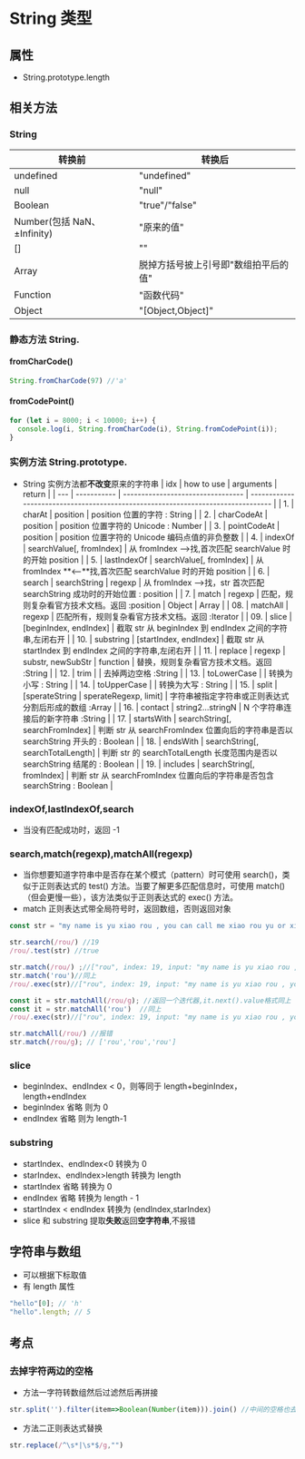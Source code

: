 <!--
 * @Author: 鱼小柔
 * @Date: 2020-11-07 18:17:26
 * @LastEditors: your name
 * @LastEditTime: 2021-04-08 15:15:51
 * @Description: file content
-->

# String 类型

## 属性

- String.prototype.length

## 相关方法

### String

| 转换前                      | 转换后                               |
| --------------------------- | ------------------------------------ |
| undefined                   | "undefined"                          |
| null                        | "null"                               |
| Boolean                     | "true"/"false"                       |
| Number(包括 NaN、±Infinity) | "原来的值"                           |
| []                          | ""                                   |
| Array                       | 脱掉方括号披上引号即"数组拍平后的值" |
| Function                    | "函数代码"                           |
| Object                      | "[Object,Object]"                    |

### 静态方法 String.

#### fromCharCode()

```js
String.fromCharCode(97) //'a'
```

#### fromCodePoint()

```js
for (let i = 8000; i < 10000; i++) {
  console.log(i, String.fromCharCode(i), String.fromCodePoint(i));
}
```

### 实例方法 String.prototype.

- String 实例方法都**不改变**原来的字符串
  | idx | how to use | arguments | return |
  | --- | ----------- | --------------------------------- | -------------------------------------------------------------------------------- |
  | 1. | charAt | position | position 位置的字符 : String |
  | 2. | charCodeAt | position | position 位置字符的 Unicode : Number |
  | 3. | pointCodeAt | position | position 位置字符的 Unicode 编码点值的非负整数 |
  | 4. | indexOf | searchValue[, fromIndex] | 从 fromIndex ——>找,首次匹配 searchValue 时的开始 position |
  | 5. | lastIndexOf | searchValue[, fromIndex] | 从 fromIndex **<——**找,首次匹配 searchValue 时的开始 position |
  | 6. | search | searchString | regexp | 从 fromIndex ——>找，str 首次匹配 searchString 成功时的开始位置 : position |
  | 7. | match | regexp | 匹配，规则复杂看官方技术文档。返回 :position | Object | Array |
  | 08. | matchAll | regexp | 匹配所有，规则复杂看官方技术文档。返回 :Iterator |
  | 09. | slice | [beginIndex, endIndex] | 截取 str 从 beginIndex 到 endIndex 之间的字符串,左闭右开 |
  | 10. | substring | [startIndex, endIndex] | 截取 str 从 startIndex 到 endIndex 之间的字符串,左闭右开 |
  | 11. | replace | regexp | substr, newSubStr | function | 替换，规则复杂看官方技术文档。返回 :String |
  | 12. | trim | | 去掉两边空格 :String |
  | 13. | toLowerCase | | 转换为小写 : String |
  | 14. | toUpperCase | | 转换为大写 : String |
  | 15. | split | [sperateString | sperateRegexp, limit] | 字符串被指定字符串或正则表达式分割后形成的数组 :Array |
  | 16. | contact | string2...stringN | N 个字符串连接后的新字符串 :String |
  | 17. | startsWith | searchString[, searchFromIndex] | 判断 str 从 searchFromIndex 位置向后的字符串是否以 searchString 开头的 : Boolean |
  | 18. | endsWith | searchString[, searchTotalLength] | 判断 str 的 searchTotalLength 长度范围内是否以 searchString 结尾的 : Boolean |
  | 19. | includes | searchString[, fromIndex] | 判断 str 从 searchFromIndex 位置向后的字符串是否包含 searchString : Boolean |

### indexOf,lastIndexOf,search

- 当没有匹配成功时，返回 -1

### search,match(regexp),matchAll(regexp)

- 当你想要知道字符串中是否存在某个模式（pattern）时可使用 search()，类似于正则表达式的 test() 方法。当要了解更多匹配信息时，可使用 match()（但会更慢一些），该方法类似于正则表达式的 exec() 方法。
- match 正则表达式带全局符号时，返回数组，否则返回对象

```js
const str = "my name is yu xiao rou , you can call me xiao rou yu or xiao rou";

str.search(/rou/) //19
/rou/.test(str) //true

str.match(/rou/) ;//["rou", index: 19, input: "my name is yu xiao rou , you can call me xiao rou yu or xiao rou", groups: undefined]
str.match('rou')//同上 
/rou/.exec(str)//["rou", index: 19, input: "my name is yu xiao rou , you can call me xiao rou yu or xiao rou", groups: undefined]

const it = str.matchAll(/rou/g); //返回一个迭代器,it.next().value格式同上
const it = str.matchAll('rou')  //同上
/rou/.exec(str)//["rou", index: 19, input: "my name is yu xiao rou , you can call me xiao rou yu or xiao rou", groups: undefined]

str.matchAll(/rou/) //报错
str.match(/rou/g); // ['rou','rou','rou']
```

### slice

- beginIndex、endIndex < 0，则等同于 length+beginIndex，length+endIndex
- beginIndex 省略 则为 0
- endIndex 省略 则为 length-1

### substring

- startIndex、endIndex<0 转换为 0
- starIndex、endIndex>length 转换为 length
- startIndex 省略 转换为 0
- endIndex 省略 转换为 length - 1
- startIndex < endIndex 转换为 (endIndex,starIndex)
- slice 和 substring 提取**失败**返回**空字符串**,不报错

## 字符串与数组

- 可以根据下标取值
- 有 length 属性

```js
"hello"[0]; // 'h'
"hello".length; // 5
```

## 考点
### 去掉字符两边的空格
- 方法一字符转数组然后过滤然后再拼接
```js
str.split('').filter(item=>Boolean(Number(item))).join() //中间的空格也去掉了所以还需要进化
```
- 方法二正则表达式替换
```js
str.replace(/^\s*|\s*$/g,"")
```